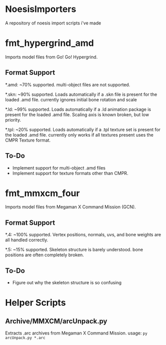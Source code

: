 # NoesisImporters

A repository of noesis import scripts i've made

# fmt_hypergrind_amd

Imports model files from Go! Go! Hypergrind.

## Format Support

*.amd: ~70% supported. multi-object files are not supported.

*.skn: ~90% supported. Loads automatically if a .skn file is present for the loaded .amd file. currently ignores initial bone rotation and scale

*.ld: ~99% supported. Loads automatically if a .ld animation package is present for the loaded .amd file. Scaling axis is known broken, but low priority.

*.tpl: ~20% supported. Loads automatically if a .tpl texture set is present for the loaded .amd file. currently only works if all textures present uses the CMPR Texture format.

## To-Do

- Implement support for multi-object .amd files
- Implement support for texture formats other than CMPR.

# fmt_mmxcm_four

Imports model files from Megaman X Command Mission (GCN).

## Format Support

*.4: ~100% supported. Vertex positions, normals, uvs, and bone weights are all handled correctly.

*.5: ~15% supported. Skeleton structure is barely understood. bone positions are often completely broken.

## To-Do

- Figure out why the skeleton structure is so confusing

# Helper Scripts

## Archive/MMXCM/arcUnpack.py

Extracts .arc archives from Megaman X Command Mission. usage: `py arcUnpack.py *.arc`
